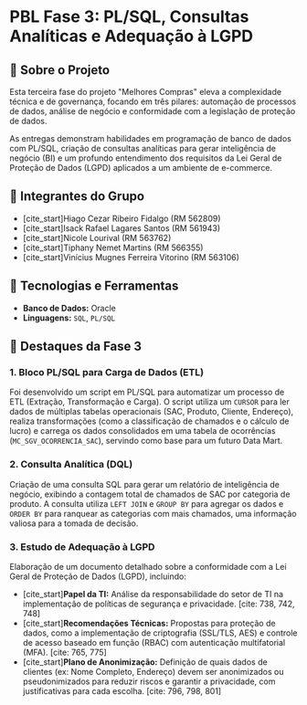# PBL Fase 3: PL/SQL, Consultas Analíticas e Adequação à LGPD

## 🎯 Sobre o Projeto

Esta terceira fase do projeto "Melhores Compras" eleva a complexidade técnica e de governança, focando em três pilares: automação de processos de dados, análise de negócio e conformidade com a legislação de proteção de dados.

As entregas demonstram habilidades em programação de banco de dados com PL/SQL, criação de consultas analíticas para gerar inteligência de negócio (BI) e um profundo entendimento dos requisitos da Lei Geral de Proteção de Dados (LGPD) aplicados a um ambiente de e-commerce.

## 👥 Integrantes do Grupo

* [cite_start]Hiago Cezar Ribeiro Fidalgo (RM 562809) 
* [cite_start]Isack Rafael Lagares Santos (RM 561943) 
* [cite_start]Nicole Lourival (RM 563762) 
* [cite_start]Tiphany Nemet Martins (RM 566355) 
* [cite_start]Vinícius Mugnes Ferreira Vitorino (RM 563106) 

## 🚀 Tecnologias e Ferramentas

* **Banco de Dados:** Oracle
* **Linguagens:** `SQL`, `PL/SQL`

## 📂 Destaques da Fase 3

### 1. Bloco PL/SQL para Carga de Dados (ETL)
Foi desenvolvido um script em PL/SQL para automatizar um processo de ETL (Extração, Transformação e Carga). O script utiliza um `CURSOR` para ler dados de múltiplas tabelas operacionais (SAC, Produto, Cliente, Endereço), realiza transformações (como a classificação de chamados e o cálculo de lucro) e carrega os dados consolidados em uma tabela de ocorrências (`MC_SGV_OCORRENCIA_SAC`), servindo como base para um futuro Data Mart.

### 2. Consulta Analítica (DQL)
Criação de uma consulta SQL para gerar um relatório de inteligência de negócio, exibindo a contagem total de chamados de SAC por categoria de produto. A consulta utiliza `LEFT JOIN` e `GROUP BY` para agregar os dados e `ORDER BY` para ranquear as categorias com mais chamados, uma informação valiosa para a tomada de decisão.

### 3. Estudo de Adequação à LGPD
Elaboração de um documento detalhado sobre a conformidade com a Lei Geral de Proteção de Dados (LGPD), incluindo:
* [cite_start]**Papel da TI:** Análise da responsabilidade do setor de TI na implementação de políticas de segurança e privacidade. [cite: 738, 742, 748]
* [cite_start]**Recomendações Técnicas:** Propostas para proteção de dados, como a implementação de criptografia (SSL/TLS, AES) e controle de acesso baseado em função (RBAC) com autenticação multifatorial (MFA). [cite: 765, 775]
* [cite_start]**Plano de Anonimização:** Definição de quais dados de clientes (ex: Nome Completo, Endereço) devem ser anonimizados ou pseudonimizados para reduzir riscos e garantir a privacidade, com justificativas para cada escolha. [cite: 796, 798, 801]